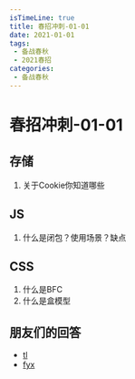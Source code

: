 ```yaml
---
isTimeLine: true
title: 春招冲刺-01-01
date: 2021-01-01
tags:
 - 备战春秋
 - 2021春招
categories:
 - 备战春秋
---
```

# 春招冲刺-01-01

## 存储
1. 关于Cookie你知道哪些


## JS
1. 什么是闭包？使用场景？缺点

## CSS
1. 什么是BFC
2. 什么是盒模型

## 朋友们的回答
* [tl](https://juejin.cn/post/6913810742193963016)
* [fyx](https://www.cnblogs.com/banshanliang/p/14315091.html)

<comment/>
<tongji/>